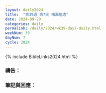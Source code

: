 ```yaml
---
layout: daily2024
title:  "第39週 第7天 補漏拾遺"
date: 2024-09-29
categories: daily
permalink: /daily/2024/wk39-day7-daily.html
weekNum: 39
dayNum: 7
cycle: 2024
---
```


{% include BibleLinks2024.html %}

### 禱告：

### 筆記與回應：
